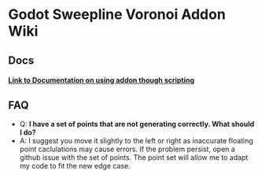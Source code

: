 # Godot Sweepline Voronoi Addon Wiki
## Docs
#### [Link to Documentation on using addon though scripting](doc/link)

## FAQ
* Q: **I have a set of points that are not generating correctly. What should I do?**
* A: I suggest you move it slightly to the left or right as inaccurate floating point caclulations may cause errors. If the problem persist, open a github issue with the set of points. The point set will allow me to adapt my code to fit the new edge case.
